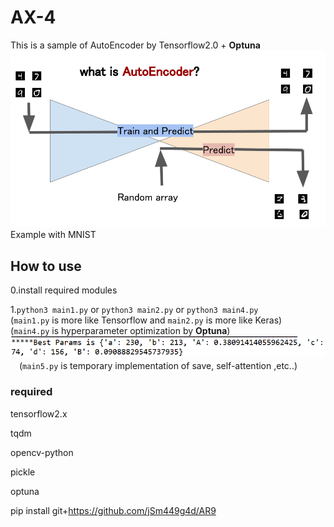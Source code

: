 # AX-4
This is a sample of AutoEncoder by Tensorflow2.0 + **Optuna**
![AE](https://github.com/jSm449g4d/AX-4/blob/master/assets/AE.png)
Example with MNIST

## How to use
0.install required modules

1.`python3 main1.py` or `python3 main2.py` or `python3 main4.py`<br>
  (`main1.py` is more like Tensorflow and `main2.py` is more like Keras)<br>
  (`main4.py` is hyperparameter optimization by **Optuna**)<br>
![params](https://github.com/jSm449g4d/AX-4/blob/master/assets/params.png)<br>
　(`main5.py` is temporary implementation of save, self-attention ,etc..)<br>
### required
tensorflow2.x

tqdm

opencv-python

pickle

optuna

pip install git+https://github.com/jSm449g4d/AR9

